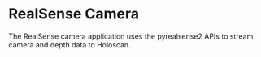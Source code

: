 # RealSense Camera

The RealSense camera application uses the pyrealsense2 APIs to stream camera and depth data to
Holoscan.
